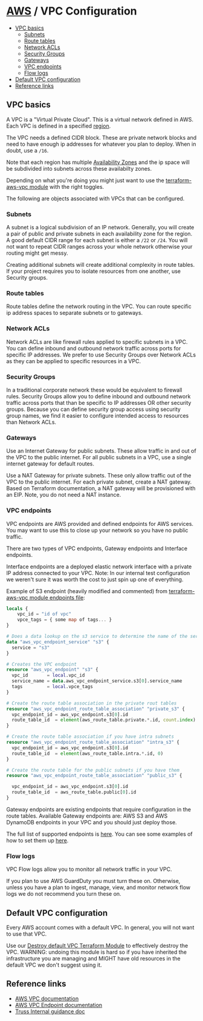 # [AWS](README.md) / VPC Configuration

<!-- mdformat-toc start --slug=github --no-anchors --maxlevel=6 --minlevel=2 -->

- [VPC basics](#vpc-basics)
  - [Subnets](#subnets)
  - [Route tables](#route-tables)
  - [Network ACLs](#network-acls)
  - [Security Groups](#security-groups)
  - [Gateways](#gateways)
  - [VPC endpoints](#vpc-endpoints)
  - [Flow logs](#flow-logs)
- [Default VPC configuration](#default-vpc-configuration)
- [Reference links](#reference-links)

<!-- mdformat-toc end -->

## VPC basics

A VPC is a "Virtual Private Cloud".
This is a virtual network defined in AWS.
Each VPC is defined in a specified [region](https://docs.aws.amazon.com/AWSEC2/latest/UserGuide/using-regions-availability-zones.html#concepts-available-regions).

The VPC needs a defined CIDR block.
These are private network blocks and need to have enough ip addresses for whatever you plan to deploy.
When in doubt, use a `/16`.

Note that each region has multiple [Availability Zones](https://docs.aws.amazon.com/AWSEC2/latest/UserGuide/using-regions-availability-zones.html#concepts-availability-zones) and the ip space will be subdivided into subnets across these availabilty zones.

Depending on what you're doing you might just want to use the [terraform-aws-vpc module](https://github.com/terraform-aws-modules/terraform-aws-vpc) with the right toggles.

The following are objects associated with VPCs that can be configured.

### Subnets

A subnet is a logical subdivision of an IP network.
Generally, you will create a pair of public and private subnets in each availability zone for the region.
A good default CIDR range for each subnet is either a `/22` or `/24`.
You will not want to repeat CIDR ranges across your whole network otherwise your routing might get messy.

Creating additional subnets will create additional complexity in route tables.
If your project requires you to isolate resources from one another, use Security groups.

### Route tables

Route tables define the network routing in the VPC.
You can route specific ip address spaces to separate subnets or to gateways.

### Network ACLs

Network ACLs are like firewall rules applied to specific subnets in a VPC.
You can define inbound and outbound network traffic across ports for specific IP addresses.
We prefer to use Security Groups over Network ACLs as they can be applied to specific resources in a VPC.

### Security Groups

In a traditional corporate network these would be equivalent to firewall rules.
Security Groups allow you to define inbound and outbound network traffic across ports that than be specific to IP addresses OR other security groups.
Because you can define security group access using security group names, we find it easier to configure intended access to resources than Network ACLs.

### Gateways

Use an Internet Gateway for public subnets.
These allow traffic in and out of the VPC to the public internet.
For all public subnets in a VPC, use a single internet gateway for default routes.

Use a NAT Gateway for private subnets.
These only allow traffic out of the VPC to the public internet.
For each private subnet, create a NAT gateway.
Based on Terraform documentation, a NAT gateway will be provisioned with an EIP.
Note, you do not need a NAT instance.

### VPC endpoints

VPC endpoints are AWS provided and defined endpoints for AWS services.
You may want to use this to close up your network so you have no public traffic.

There are two types of VPC endpoints, Gateway endpoints and Interface endpoints.

Interface endpoints are a deployed elastic network interface with a private IP address connected to your VPC.
Note: In our internal test configuration we weren't sure it was worth the cost to just spin up one of everything.

Example of S3 endpoint (heavily modified and commented) from [terraform-aws-vpc module endpoints file](https://github.com/terraform-aws-modules/terraform-aws-vpc/blob/master/vpc-endpoints.tf):

```terraform
locals {
    vpc_id = "id of vpc"
    vpce_tags = { some map of tags... }
}

# Does a data lookup on the s3 service to determine the name of the service for aws_vpc_endpoint
data "aws_vpc_endpoint_service" "s3" {
  service = "s3"
}

# Creates the VPC endpoint
resource "aws_vpc_endpoint" "s3" {
  vpc_id       = local.vpc_id
  service_name = data.aws_vpc_endpoint_service.s3[0].service_name
  tags         = local.vpce_tags
}

# Create the route table association in the private rout tables
resource "aws_vpc_endpoint_route_table_association" "private_s3" {
  vpc_endpoint_id = aws_vpc_endpoint.s3[0].id
  route_table_id  = element(aws_route_table.private.*.id, count.index)
}

# Create the route table association if you have intra subnets
resource "aws_vpc_endpoint_route_table_association" "intra_s3" {
  vpc_endpoint_id = aws_vpc_endpoint.s3[0].id
  route_table_id  = element(aws_route_table.intra.*.id, 0)
}

# Create the route table for the public subnets if you have them
resource "aws_vpc_endpoint_route_table_association" "public_s3" {

  vpc_endpoint_id = aws_vpc_endpoint.s3[0].id
  route_table_id  = aws_route_table.public[0].id
}
```

Gateway endpoints are existing endpoints that require configuration in the route tables.
Available Gateway endpoints are: AWS S3 and AWS DynamoDB endpoints in your VPC and you should just deploy those.

The full list of supported endpoints is [here](https://docs.aws.amazon.com/vpc/latest/userguide/vpc-endpoints.html).
You can see some examples of how to set them up [here](https://github.com/terraform-aws-modules/terraform-aws-vpc/blob/master/vpc-endpoints.tf).

### Flow logs

VPC Flow logs allow you to monitor all network traffic in your VPC.

If you plan to use AWS GuardDuty you must turn these on.
Otherwise, unless you have a plan to ingest, manage, view, and monitor network flow logs we do not recommend you turn these on.

## Default VPC configuration

Every AWS account comes with a default VPC.
In general, you will not want to use that VPC.

Use our [Destroy default VPC Terraform Module](https://github.com/trussworks/terraform-aws-destroy-default-vpc) to effectively destroy the VPC.
WARNING: undoing this module is hard so if you have inherited the infrastructure you are managing and MIGHT have old resources in the default VPC we don't suggest using it.

## Reference links

- [AWS VPC documentation](https://docs.aws.amazon.com/vpc/latest/userguide/what-is-amazon-vpc.html)
- [AWS VPC Endpoint documentation](https://docs.aws.amazon.com/vpc/latest/userguide/vpc-endpoints.html)
- [Truss Internal guidance doc](https://docs.google.com/document/d/1LeEfqBqVw8gyvSU-TD5IUvDYEwM-0wq5IhYE58fNB8c/edit)
